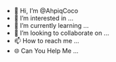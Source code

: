 - 👋 Hi, I’m @AhpiqCoco
- 👀 I’m interested in ...
- 🌱 I’m currently learning ...
- 💞️ I’m looking to collaborate on ...
- 📫 How to reach me ...
- 🌐 Can You Help Me ...
<!---
RajaApit/RajaApit is a ✨ special ✨ repository because its `README.md` (this file) appears on your GitHub profile.
You can click the Preview link to take a look at your changes.
--->

